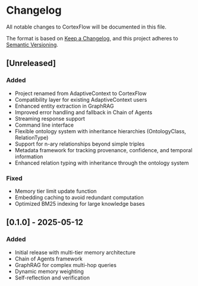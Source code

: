 # Changelog

All notable changes to CortexFlow will be documented in this file.

The format is based on [Keep a Changelog](https://keepachangelog.com/en/1.0.0/),
and this project adheres to [Semantic Versioning](https://semver.org/spec/v2.0.0.html).

## [Unreleased]

### Added
- Project renamed from AdaptiveContext to CortexFlow
- Compatibility layer for existing AdaptiveContext users
- Enhanced entity extraction in GraphRAG
- Improved error handling and fallback in Chain of Agents
- Streaming response support
- Command line interface
- Flexible ontology system with inheritance hierarchies (OntologyClass, RelationType)
- Support for n-ary relationships beyond simple triples
- Metadata framework for tracking provenance, confidence, and temporal information
- Enhanced relation typing with inheritance through the ontology system

### Fixed
- Memory tier limit update function
- Embedding caching to avoid redundant computation
- Optimized BM25 indexing for large knowledge bases

## [0.1.0] - 2025-05-12

### Added
- Initial release with multi-tier memory architecture
- Chain of Agents framework
- GraphRAG for complex multi-hop queries
- Dynamic memory weighting
- Self-reflection and verification 